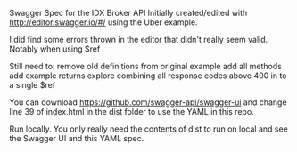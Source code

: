 Swagger Spec for the IDX Broker API
 Initially created/edited with http://editor.swagger.io/#/ using the Uber example.

 I did find some errors thrown in the editor that didn't really seem valid. Notably when using $ref

Still need to:
 remove old definitions from original example
 add all methods
 add example returns
 explore combining all response codes above 400 in to a single $ref

 You can download https://github.com/swagger-api/swagger-ui and change line 39 of index.html in the dist folder to use the YAML in this repo.

 Run locally. You only really need the contents of dist to run on local and see the Swagger UI and this YAML spec.

